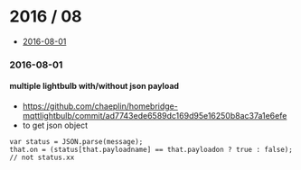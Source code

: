 2016 / 08
==========
- [2016-08-01](#2016-08-01)

### 2016-08-01
#### multiple lightbulb with/without json payload
- https://github.com/chaeplin/homebridge-mqttlightbulb/commit/ad7743ede6589dc169d95e16250b8ac37a1e6efe
- to get json object
```
var status = JSON.parse(message);
that.on = (status[that.payloadname] == that.payloadon ? true : false); // not status.xx
```
